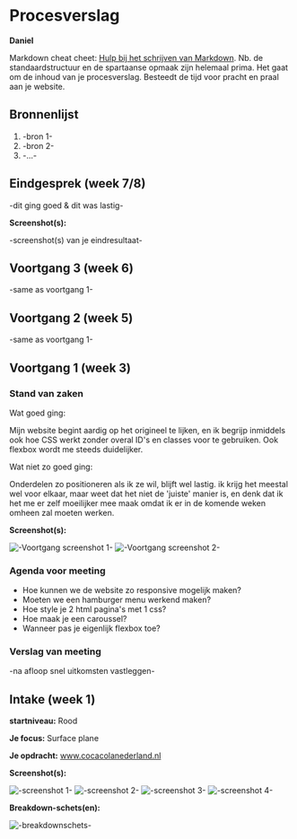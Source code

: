 # Procesverslag
**Daniel**

Markdown cheat cheet: [Hulp bij het schrijven van Markdown](https://github.com/adam-p/markdown-here/wiki/Markdown-Cheatsheet). Nb. de standaardstructuur en de spartaanse opmaak zijn helemaal prima. Het gaat om de inhoud van je procesverslag. Besteedt de tijd voor pracht en praal aan je website.



## Bronnenlijst
1. -bron 1-
2. -bron 2-
3. -...-



## Eindgesprek (week 7/8)

-dit ging goed & dit was lastig-

**Screenshot(s):**

-screenshot(s) van je eindresultaat-



## Voortgang 3 (week 6)

-same as voortgang 1-



## Voortgang 2 (week 5)

-same as voortgang 1-



## Voortgang 1 (week 3)

### Stand van zaken

Wat goed ging: 

Mijn website begint aardig op het origineel te lijken, en ik begrijp inmiddels ook hoe CSS werkt zonder overal ID's en classes voor te gebruiken. 
Ook flexbox wordt me steeds duidelijker.

Wat niet zo goed ging:

Onderdelen zo positioneren als ik ze wil, blijft wel lastig. ik krijg het meestal wel voor elkaar, maar weet dat het niet de 'juiste' manier is, en denk dat ik het me er zelf moeilijker mee maak omdat ik er in de komende weken omheen zal moeten werken.

**Screenshot(s):**

![-Voortgang screenshot 1-](images/voortgang1.png)
![-Voortgang screenshot 2-](images/voortgang2.png)

### Agenda voor meeting

- Hoe kunnen we de website zo responsive mogelijk maken?
- Moeten we een hamburger menu werkend maken?
- Hoe style je 2 html pagina's met 1 css?
- Hoe maak je een caroussel?
- Wanneer pas je eigenlijk flexbox toe?

### Verslag van meeting

-na afloop snel uitkomsten vastleggen-



## Intake (week 1)

**startniveau:** Rood

**Je focus:** Surface plane

**Je opdracht:** www.cocacolanederland.nl


**Screenshot(s):**

![-screenshot 1-](images/1.png)
![-screenshot 2-](images/2.png)
![-screenshot 3-](images/3.png)
![-screenshot 4-](images/4.png)

**Breakdown-schets(en):**

![-breakdownschets-](images/breakdown.png)
